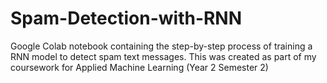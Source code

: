 # Spam-Detection-with-RNN
Google Colab notebook containing the step-by-step process of training a RNN model to detect spam text messages. This was created as part of my coursework for Applied Machine Learning (Year 2 Semester 2)
